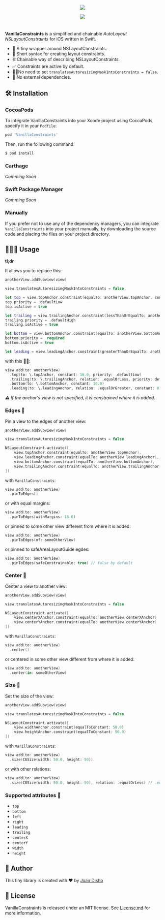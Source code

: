 <p align="center">
  <img src="https://github.com/jdisho/VanillaConstraints/blob/master/Images/logo.png">
</p>
<p align="center">
  <a href="https://swift.org">
        <img src="https://img.shields.io/badge/Swift-4.0-orange.svg" />
  </a>
</p>

#
**VanillaConstraints** is a simplified and chainable *AutoLayout NSLayoutConstraints* for iOS written in Swift.

- 🌯 A tiny wrapper around NSLayoutConstraints.
- 🍬 Short syntax for creating layout constraints.
- ⛓ Chainable way of describing NSLayoutConstraints.
- ✅ Constraints are active by default.
- 🧘‍♂️No need to set `translatesAutoresizingMaskIntoConstraints = false`.
- 🤙 No external dependencies.

## 🛠 Installation

### CocoaPods

To integrate VanillaConstraints into your Xcode project using CocoaPods, specify it in your `Podfile`:

```ruby
pod 'VanillaConstraints'
```

Then, run the following command:

```bash
$ pod install
```
### Carthage 
*Comming Soon*

### Swift Package Manager 
*Comming Soon*

### Manually

If you prefer not to use any of the dependency managers, you can integrate `VanillaConstraints` into your project manually, by downloading the source code and placing the files on your project directory.

## 👨🏻‍💻 Usage
**tl;dr**

It allows you to replace this: 

```swift
anotherView.addSubview(view)

view.translatesAutoresizingMaskIntoConstraints = false

let top = view.topAnchor.constraint(equalTo: anotherView.topAnchor, constant: 16.0)
top.priority = .defaultLow
top.isActive = true

let trailing = view.trailingAnchor.constraint(lessThanOrEqualTo: anotherView.trailingAnchor)
trailing.priority = .defaultHigh
trailing.isActive = true

let bottom = view.bottomAnchor.constraint(equalTo: anotherView.bottomAnchor, constant: 16.0)
bottom.priority = .required
bottom.isActive = true

let leading = view.leadingAnchor.constraint(greaterThanOrEqualTo: anotherView.leadingAnchor, constant: 8.0)
```

with this 💁‍♂️:
```swift
view.add(to: anotherView)
  .top(to: \.topAnchor, constant: 16.0, priority: .defaultLow)
  .trailing(to: \.trailingAnchor, relation: .equalOrLess, priority: defaultHigh)
  .bottom(to: \.bottomAnchor, constant: 16.0)
  .leading(to: \.leadingAnchor, relation: .equalOrGreater, constant: 8.0)
```

*⚠️ If the anchor's view is not specified, it is constrained where it is added.*

### Edges 🤲

Pin a view to the edges of another view:

```swift
anotherView.addSubview(view)

view.translatesAutoresizingMaskIntoConstraints = false

NSLayoutConstraint.activate([
    view.topAnchor.constraint(equalTo: anotherView.topAnchor),
    view.leadingAnchor.constraint(equalTo: anotherView.leadingAnchor),
    view.bottomAnchor.constraint(equalTo: anotherView.bottomAnchor),
    view.trailingAnchor.constraint(equalTo: anotherView.trailingAnchor)
])
```

with `VanillaConstraints`:

```swift
view.add(to: anotherView)
  .pinToEdges()
```

or with equal margins:

```swift
view.add(to: anotherView)
  .pinToEdges(withMargins: 16.0)
```

or pinned to some other view different from where it is added:

```swift
view.add(to: anotherView)
  .pinToEdges(of: someOtherView)
```

or pinned to safeAreaLayoutGuide egdes:

```swift
view.add(to: anotherView)
  .pinToEdges(safeConstrainable: true) // false by default
```

### Center 🖖

Center a view to another view:

```swift
anotherView.addSubview(view)

view.translatesAutoresizingMaskIntoConstraints = false

NSLayoutConstraint.activate([
    view.centerXAnchor.constraint(equalTo: anotherView.centerXAnchor)
    view.centerYAnchor.constraint(equalTo: anotherView.centerYAnchor)
])
```

with `VanillaConstraints`:

```swift
view.add(to: anotherView)
  .center()
```

or centered in some other view different from where it is added:

```swift
view.add(to: anotherView)
  .center(in: someOtherView)
```

### Size 👋

Set the size of the view:

```swift
anotherView.addSubview(view)

view.translatesAutoresizingMaskIntoConstraints = false

NSLayoutConstraint.activate([
    view.widthAnchor.constraint(equalToConstant: 50.0)
    view.heightAnchor.constraint(equalToConstant: 50.0)
])
```

with `VanillaConstraints`:

```swift
view.add(to: anotherView)
  .size(CGSize(width: 50.0, height: 50))
```

or with other relations: 

```swift
view.add(to: anotherView)
  .size(CGSize(width: 50.0, height: 50), relation: .equalOrLess) // .equal by default 
```

### Supported attributes 🚚

- `top`
- `bottom`
- `left`
- `right`
- `leading`
- `trailing`
- `centerX`
- `centerY`
- `width`
- `height`
 
## 🐨 Author
This tiny library is created with ❤️ by [Joan Disho](https://twitter.com/_disho)

## 📃 License
VanillaConstraints is released under an MIT license. See [License.md](https://github.com/jdisho/VanillaConstraints/blob/master/LICENSE) for more information.







